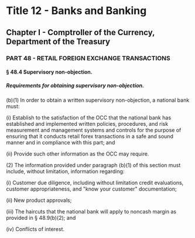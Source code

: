 
# Title 12 - Banks and Banking
## Chapter I - Comptroller of the Currency, Department of the Treasury
### PART 48 - RETAIL FOREIGN EXCHANGE TRANSACTIONS
#### § 48.4 Supervisory non-objection.
##### Requirements for obtaining supervisory non-objection.

(b)(1) In order to obtain a written supervisory non-objection, a national bank must:

(i) Establish to the satisfaction of the OCC that the national bank has established and implemented written policies, procedures, and risk measurement and management systems and controls for the purpose of ensuring that it conducts retail forex transactions in a safe and sound manner and in compliance with this part; and

(ii) Provide such other information as the OCC may require.

(2) The information provided under paragraph (b)(1) of this section must include, without limitation, information regarding:

(i) Customer due diligence, including without limitation credit evaluations, customer appropriateness, and "know your customer" documentation;

(ii) New product approvals;

(iii) The haircuts that the national bank will apply to noncash margin as provided in § 48.9(b)(2); and

(iv) Conflicts of interest.
